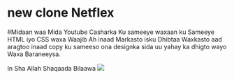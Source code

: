 # new clone Netflex
#Midaan waa Mida Youtube Casharka Ku sameeye
waxaan ku Sameeye HTML iyo CSS waxa Waajib Ah inaad Markasto isku Dhibtaa Waxkasto aad aragtoo 
inaad copy ku sameeso ona designka sida uu yahay ka dhigto wayo Waxa Baraneeysa.

In Sha Allah Shaqaada Bilaawa 
![](https://github.com/jamaalhassan/newcloneNetflex/blob/master/nett.png?raw=trues=200)

